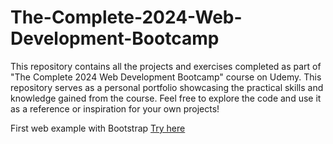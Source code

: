 # The-Complete-2024-Web-Development-Bootcamp
This repository contains all the projects and exercises completed as part of "The Complete 2024 Web Development Bootcamp" course on Udemy. This repository serves as a personal portfolio showcasing the practical skills and knowledge gained from the course. Feel free to explore the code and use it as a reference or inspiration for your own projects!

<p>First web example with Bootstrap <a href="https://dirlei12.github.io/The-Complete-2024-Web-Development-Bootcamp/Projects/Bootstrap/11.2+Bootstrap+Components/11.2 Bootstrap Components">Try here</a></p>
